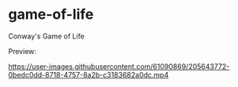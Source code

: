 # game-of-life
Conway's Game of Life


Preview:

https://user-images.githubusercontent.com/61090869/205643772-0bedc0dd-8718-4757-8a2b-c3183682a0dc.mp4

